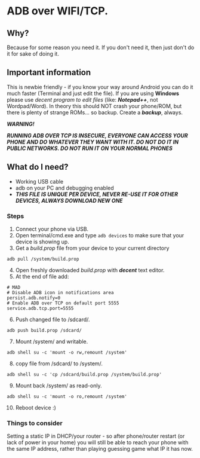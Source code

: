 # ADB over WIFI/TCP.

## Why?
Because for some reason you need it. If you don't need it, then just don't do it for sake of doing it.

## Important information
This is newbie friendly - if you know your way around Android you can do it much faster (Terminal and just edit the file). If you are using **Windows** please use *decent program to edit files* (like: ***Notepad++***, not Wordpad/Word).
In theory this should NOT crash your phone/ROM, but there is plenty of strange ROMs... so backup. Create a ***backup***, always.

***WARNING!***

***RUNNING ADB OVER TCP IS INSECURE, EVERYONE CAN ACCESS YOUR PHONE AND DO WHATEVER THEY WANT WITH IT. DO NOT DO IT IN PUBLIC NETWORKS. DO NOT RUN IT ON YOUR NORMAL PHONES***

## What do I need?
- Working USB cable
- adb on your PC and debugging enabled
- ***THIS FILE IS UNIQUE PER DEVICE, NEVER RE-USE IT FOR OTHER DEVICES, ALWAYS DOWNLOAD NEW ONE***

### Steps
1. Connect your phone via USB.
2. Open terminal/cmd.exe and type
``` adb devices ``` to make sure that your device is showing up.
3. Get a *build.prop* file from your device to your current directory
```
adb pull /system/build.prop
```
4. Open freshly downloaded *build.prop* with ***decent*** text editor.
5. At the end of file add:
```
# MAD
# Disable ADB icon in notifications area
persist.adb.notify=0
# Enable ADB over TCP on default port 5555
service.adb.tcp.port=5555
```
6. Push changed file to /sdcard/.
```
adb push build.prop /sdcard/
```
7. Mount /system/ and writable.
```
adb shell su -c 'mount -o rw,remount /system'
````
8. copy file from /sdcard/ to /system/.
```
adb shell su -c 'cp /sdcard/build.prop /system/build.prop'
```
9. Mount back /system/ as read-only.
```
adb shell su -c 'mount -o ro,remount /system'
````
10. Reboot device :)

### Things to consider
Setting a static IP in DHCP/your router - so after phone/router restart (or lack of power in your home) you will still be able to reach your phone with the same IP address, rather than playing guessing game what IP it has now.
